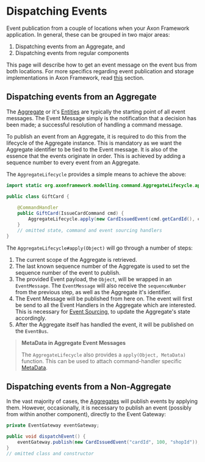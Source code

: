# Dispatching Events

Event publication from a couple of locations when your Axon Framework application.
In general, these can be grouped in two major areas:

1. Dispatching events from an Aggregate, and
2. Dispatching events from regular components 

This page will describe how to get an event message on the event bus from both locations.
For more specifics regarding event publication and storage implementations in Axon Framework,
 read [this](../../configuring-infrastructure-components/event-processing/event-bus-and-event-store.md) section.

## Dispatching events from an Aggregate

The [Aggregate](../command-handling/aggregate.md) or it's [Entities](../command-handling/multi-entity-aggregates.md) 
 are typically the starting point of all event messages.
The Event Message simply is the notification that a decision has been made;
 a successful resolution of handling a command message.

To publish an event from an Aggregate, it is required to do this from the lifecycle of the Aggregate instance.
This is mandatory as we want the Aggregate identifier to be tied to the Event message.
It is also of the essence that the events originate in order.
This is achieved by adding a sequence number to every event from an Aggregate.

The `AggregateLifecycle` provides a simple means to achieve the above:

```java
import static org.axonframework.modelling.command.AggregateLifecycle.apply;

public class GiftCard {
    
    @CommandHandler
    public GiftCard(IssueCardCommand cmd) {
        AggregateLifecycle.apply(new CardIssuedEvent(cmd.getCardId(), cmd.getAmount()));
    }
    // omitted state, command and event sourcing handlers
}
```

The `AggregateLifecycle#apply(Object)` will go through a number of steps:

1. The current scope of the Aggregate is retrieved.
2. The last known sequence number of the Aggregate is used to set the sequence number of the event to publish.
3. The provided Event payload, the `Object`, will be wrapped in an `EventMessage`.
The `EventMessage` will also receive the `sequenceNumber` from the previous step,
 as well as the Aggregate it's identifier.
4. The Event Message will be published from here on. 
The event will first be send to all the Event Handlers in the Aggregate which are interested.
This is necessary for [Event Sourcing](../command-handling/aggregate.md#basic-aggregate-structure),
 to update the Aggregate's state accordingly.
5. After the Aggregate itself has handled the event, it will be published on the `EventBus`. 

> **MetaData in Aggregate Event Messages**
>
> The `AggregateLifecycle` also provides a `apply(Object, MetaData)` function.
> This can be used to attach command-handler specific
>  [MetaData](../../configuring-infrastructure-components/messaging-concepts/message-anatomy.md#meta-data).

## Dispatching events from a Non-Aggregate

In the vast majority of cases,
 the [Aggregates](dispatching-events.md#dispatching-events-from-an-aggregate) will publish events by applying them. 
However, occasionally, it is necessary to publish an event (possibly from within another component),
 directly to the Event Gateway:

```java
private EventGateway eventGateway;

public void dispatchEvent() {
    eventGateway.publish(new CardIssuedEvent("cardId", 100, "shopId"));
}
// omitted class and constructor 
```
